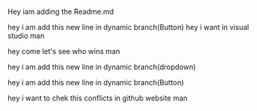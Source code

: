 Hey iam adding the Readme.md 

hey i am add this new line in dynamic branch(Button)
hey i want in visual studio man



hey come let's see who wins man


hey i am add this new line in dynamic branch(dropdown)

hey i am add this new line in dynamic branch(Button)

hey i want to chek this conflicts in github website man

